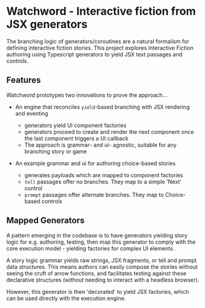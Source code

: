 # Watchword - Interactive fiction from JSX generators

The branching logic of generators/coroutines are a natural formalism for defining interactive fiction stories. This project explores Interactive Fiction authoring using Typescript generators to yield JSX text passages and controls.

## Features

Watchword prototypes two innovations to prove the approach...

- An engine that reconciles `yield`-based branching with JSX rendering and eventing

  - generators yield UI component factories
  - generators proceed to create and render the next component once the last component triggers a UI callback
  - The approach is grammar- and ui- agnostic, suitable for any branching story or game

- An example grammar and ui for authoring choice-based stories

  - generates payloads which are mapped to component factories
  - `tell` passages offer no branches. They map to a simple 'Next' control
  - `prompt` passages offer alternate branches. They map to Choice-based controls

## Mapped Generators

A pattern emerging in the codebase is to have generators yielding story logic for e.g. authoring, testing, then map this generator to comply with the core execution model - yielding factories for complex UI elements.

A story logic grammar yields raw strings, JSX fragments, or tell and prompt data structures. This means authors can easily compose the stories without seeing the cruft of arrow functions, and facilitates testing against these declarative structures (without needing to interact with a headless browser).

However, this generator is then 'decorated' to yield JSX factories, which can be used directly with the execution engine.
